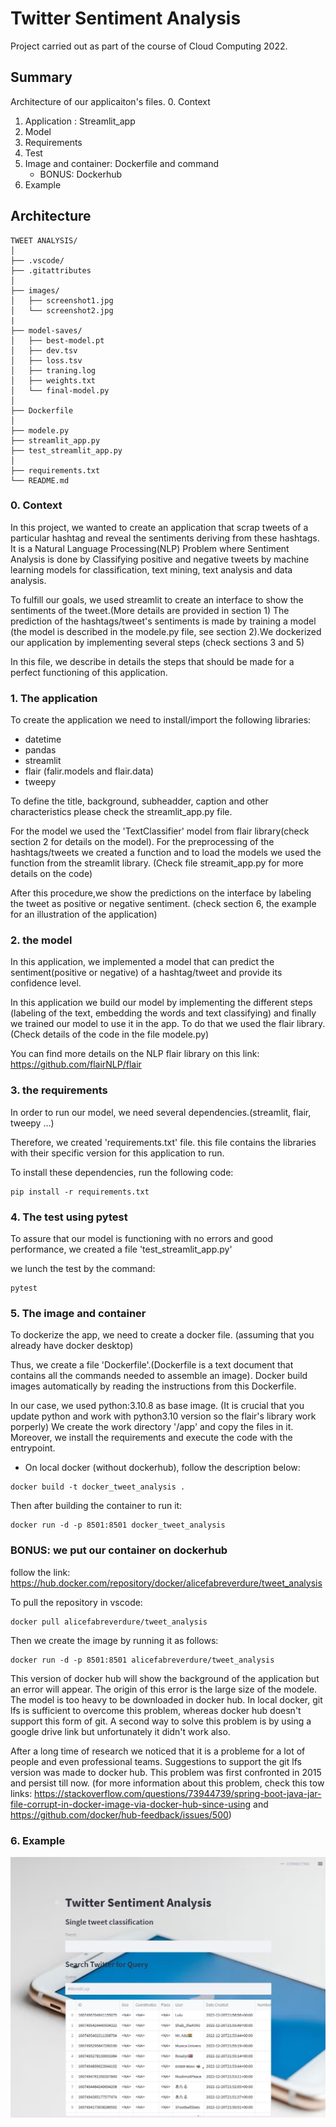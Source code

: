 # Twitter Sentiment Analysis

Project carried out as part of the course of Cloud Computing 2022.

## Summary

   Architecture of our applicaiton's files.
0. Context
1. Application : Streamlit_app
2. Model
3. Requirements
4. Test 
5. Image and container: Dockerfile and command
    - BONUS: Dockerhub
6. Example

## Architecture
```
TWEET ANALYSIS/
│
├── .vscode/
├── .gitattributes
│
├── images/
│   ├── screenshot1.jpg
│   └── screenshot2.jpg
|
├── model-saves/
│   ├── best-model.pt
│   ├── dev.tsv
│   ├── loss.tsv
│   ├── traning.log
│   ├── weights.txt
│   └── final-model.py
│
├── Dockerfile
│
├── modele.py
├── streamlit_app.py
├── test_streamlit_app.py
│
├── requirements.txt
└── README.md
```

### 0. Context

In this project, we wanted to create an application that scrap tweets of a particular hashtag and reveal the
sentiments deriving from these hashtags.
It is a Natural Language Processing(NLP) Problem where Sentiment Analysis is done by Classifying positive and negative tweets by machine learning models for classification, text mining, text analysis and data analysis.

To fulfill our goals, we used streamlit to create an interface to show the sentiments of the tweet.(More details 
are provided in section 1) 
The prediction of the hashtags/tweet's sentiments is made by training a model (the model is described in the modele.py file, see section 2).We dockerized our application by implementing several steps (check sections 3 and 5) 

In this file, we describe in details the steps that should be made for a perfect functioning of this application.

### 1. The application

To create the application we need to install/import the following libraries:
- datetime
- pandas
- streamlit
- flair (falir.models and flair.data)
- tweepy

To define the title, background, subheadder, caption and other characteristics please check the streamlit_app.py file.

For the model we used the 'TextClassifier' model from flair library(check section 2 for details on the model).
For the preprocessing of the hashtags/tweets we created a function and to load the models we used the function from the streamlit library. (Check file streamit_app.py for more details on the code)

After this procedure,we show the predictions on the interface by labeling the tweet as positive or negative sentiment.
(check section 6, the example for an illustration of the application)

### 2. the model

In this application, we implemented a model that can predict the sentiment(positive or negative) of a hashtag/tweet and provide its confidence level. 

In this application we build our model by implementing the different steps (labeling of the text, embedding the words and text classifying) and finally we trained our model to use it in the app. To do that we used the flair library. (Check details of the code in the file modele.py)

You can find more details on the NLP flair library on this link:
https://github.com/flairNLP/flair

### 3. the requirements

In order to run our model, we need several dependencies.(streamlit, flair, tweepy ...)

Therefore, we created 'requirements.txt' file. this file contains the libraries with their specific version for this application to run.

To install these dependencies, run the following code: 

```
pip install -r requirements.txt
```

### 4. The test using pytest

To assure that our model is functioning with no errors and good performance, we created a file 'test_streamlit_app.py'

we lunch the test by the command:

```
pytest
```

### 5. The image and container

To dockerize the app, we need to create a docker file. (assuming that you already have docker desktop)

Thus, we create a file 'Dockerfile'.(Dockerfile is a text document that contains all the commands needed to assemble an image).
Docker build images automatically by reading the instructions from this Dockerfile.

In our case, we used python:3.10.8 as base image. (It is crucial that you update python and work with python3.10 version so the flair's library work porperly)
We create the work directory '/app' and copy the files in it. Moreover, we install the requirements and execute the code with the entrypoint.

 - On local docker (without dockerhub), follow the description below:
```
docker build -t docker_tweet_analysis .
```

Then after building the container to run it:
```
docker run -d -p 8501:8501 docker_tweet_analysis
```

### BONUS: we put our container on dockerhub
follow the link: https://hub.docker.com/repository/docker/alicefabreverdure/tweet_analysis

To pull the repository in vscode: 
```
docker pull alicefabreverdure/tweet_analysis
```
Then we create the image by running it as follows:
```
docker run -d -p 8501:8501 alicefabreverdure/tweet_analysis
```
This version of docker hub will show the background of the application but an error will appear. The origin of this error is the large size of the modele. The model is too heavy to be downloaded in docker hub. In local docker, git lfs is sufficient to overcome this problem, whereas docker hub doesn't support this form of git. A second way to solve this problem is by using a google drive link but unfortunately it didn't work also.

After a long time of research we noticed that it is a probleme for a lot of people and even professional teams. Suggestions to support the git lfs version was made to docker hub. This problem was first confronted in 2015 and persist till now. (for more information about this problem, check this tow links: https://stackoverflow.com/questions/73944739/spring-boot-java-jar-file-corrupt-in-docker-image-via-docker-hub-since-using
and  https://github.com/docker/hub-feedback/issues/500)  

### 6. Example
![Algorithm schema](./images/Screenshot1.jpg)
